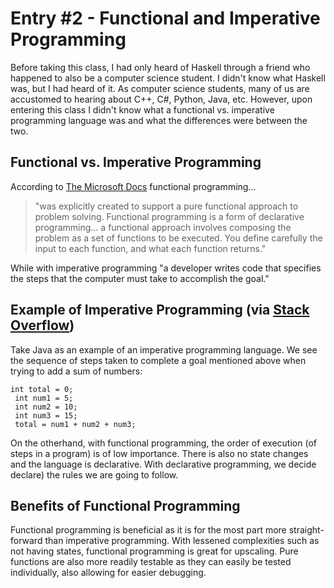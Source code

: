 # Entry #2 - Functional and Imperative Programming

Before taking this class, I had only heard of Haskell through a friend who happened to also be a computer science student. I didn't know what Haskell was, but I had heard of it. As computer science students, many of us are accustomed to hearing about C++, C#, Python, Java, etc. However, upon entering this class I didn't know what a functional vs. imperative programming language was and what the differences were between the two. 

## Functional vs. Imperative Programming
According to [The Microsoft Docs](https://docs.microsoft.com/en-us/dotnet/standard/linq/functional-vs-imperative-programming#:~:text=With%20an%20imperative%20approach%2C%20a,of%20functions%20to%20be%20executed.) functional programming... 
> "was explicitly created to support a pure functional approach to problem solving. Functional programming is a form of declarative programming... a functional approach involves composing the problem as a set of functions to be executed. You define carefully the input to each function, and what each function returns."  
>

While with imperative programming "a developer writes code that specifies the steps that the computer must take to accomplish the goal."


## Example of Imperative Programming (via [Stack Overflow](https://stackoverflow.com/questions/17826380/what-is-difference-between-functional-and-imperative-programming-languages))

Take Java as an example of an imperative programming language. We see the sequence of steps taken to complete a goal mentioned above when trying to add a sum of numbers: 

<pre><code>int total = 0;
 int num1 = 5;
 int num2 = 10;
 int num3 = 15;
 total = num1 + num2 + num3; 
</code></pre>

On the otherhand, with functional programming, the order of execution (of steps in a program) is of low importance. There is also no state changes and the language is declarative. With declarative programming, we decide declare) the rules we are going to follow. 

## Benefits of Functional Programming
Functional programming is beneficial as it is for the most part more straight-forward than imperative programming. With lessened complexities such as not having states, functional programming is great for upscaling. Pure functions are also more readily testable as they can easily be tested individually, also allowing for easier debugging. 


